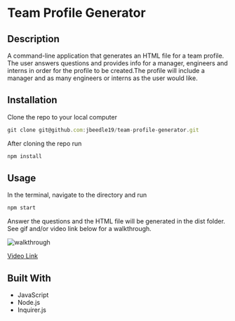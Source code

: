 # Team Profile Generator

## Description
A command-line application that generates an HTML file for a team profile. The user answers questions and provides info for a manager, engineers and interns in order for the profile to be created.The profile will include a manager and as many engineers or interns as the user would like.

## Installation
Clone the repo to your local computer
```JavaScript
git clone git@github.com:jbeedle19/team-profile-generator.git
``` 
After cloning the repo run
```JavaScript
npm install
``` 

## Usage
In the terminal, navigate to the directory and run
```JavaScript
npm start
``` 
Answer the questions and the HTML file will be generated in the dist folder. See gif and/or video link below for a walkthrough.

![walkthrough](placeholder.gif)

[Video Link](placeholder-link)

## Built With
* JavaScript
* Node.js
* Inquirer.js